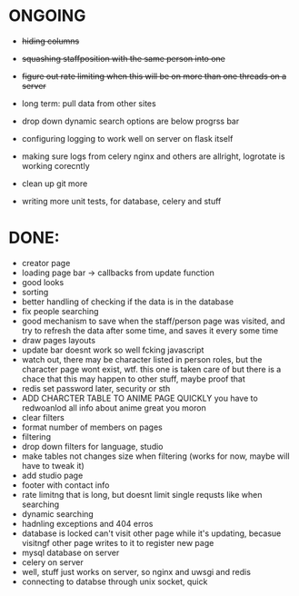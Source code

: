 # ONGOING
- ~~hiding columns~~
- ~~squashing staffposition with the same person into one~~
- ~~figure out rate limiting when this will be on more than one threads on a server~~

- long term: pull data from other sites
- drop down dynamic search options are below progrss bar
- configuring logging to work well on server on flask itself
- making sure logs from celery nginx and others are allright, logrotate is working corecntly
- clean up git more
- writing more unit tests, for database, celery and stuff


# DONE:
- creator page
- loading page bar -> callbacks from update function
- good looks
- sorting
- better handling of checking if the data is in the database
- fix people searching
- good mechanism to save when the staff/person page was visited, and try to refresh the data after some time, and saves it every some time
- draw pages layouts
- update bar doesnt work so well fcking javascript
- watch out, there may be character listed in person roles, but the character page wont exist, wtf. this one is taken care of but there is a chace that this may happen to other stuff, maybe proof that
- redis set password later, security or sth
- ADD CHARCTER TABLE TO ANIME PAGE QUICKLY you have to redwoanlod all info about anime great you moron
- clear filters
- format number of members on pages
- filtering
- drop down filters for language, studio
- make tables not changes size when filtering (works for now, maybe will have to tweak it)
- add studio page
- footer with contact info
- rate limitng that is long, but doesnt limit single requsts like when searching
- dynamic searching
- hadnling exceptions and 404 erros
- database is locked can't visit other page while it's updating, becasue visitngf other page writes to it to register new page
- mysql database on server
- celery on server
- well, stuff just works on server, so nginx and uwsgi and redis
- connecting to databse through unix socket, quick


